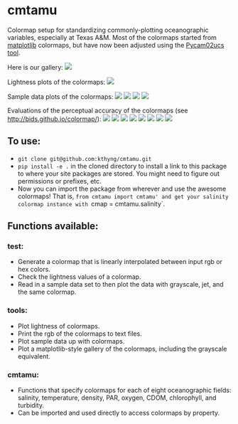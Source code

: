 cmtamu
======

Colormap setup for standardizing commonly-plotting oceanographic variables, especially at Texas A&M. Most of the colormaps started from [matplotlib](http://matplotlib.org/) colormaps, but have now been adjusted using the [Pycam02ucs tool](http://bids.github.io/colormap/).

Here is our gallery: [<img src="figures/gallery.png" class="picFloat">](figures/gallery.png)

Lightness plots of the colormaps: [<img src="figures/lightness.png" class="picFloat">](figures/lightness.png)

Sample data plots of the colormaps: [<img src="figures/MS2_L10.png" class="picFloat">](figures/MS2-L10.png)
[<img src="figures/MS08_L12.png" class="picFloat">](figures/MS08-L12.png)
[<img src="figures/MS09_L05.png" class="picFloat">](figures/MS09-L05.png)
[<img src="figures/MS09_L10.png" class="picFloat">](figures/MS09-L10.png)

Evaluations of the perceptual accuracy of the colormaps (see http://bids.github.io/colormap/): [<img src="figures/eval_Temperature.png" class="picFloat">](figures/eval_Temperature.png)
[<img src="figures/eval_Oxygen.png" class="picFloat">](figures/eval_Oxygen.png)
[<img src="figures/eval_Salinity.png" class="picFloat">](figures/eval_Salinity.png)
[<img src="figures/eval_Chlorophyll.png" class="picFloat">](figures/eval_Chlorophyll.png)
[<img src="figures/eval_Density.png" class="picFloat">](figures/eval_Density.png)
[<img src="figures/eval_PAR.png" class="picFloat">](figures/eval_PAR.png)
[<img src="figures/eval_Turbidity.png" class="picFloat">](figures/eval_Turbidity.png)
[<img src="figures/eval_CDOM.png" class="picFloat">](figures/eval_CDOM.png)

## To use:

* `git clone git@github.com:kthyng/cmtamu.git`
* `pip install -e .` in the cloned directory to install a link to this package to where your site packages are stored. You might need to figure out permissions or prefixes, etc.
* Now you can import the package from wherever and use the awesome colormaps! That is, `from cmtamu import cmtamu' and get your salinity colormap instance with `cmap = cmtamu.salinity`. 

## Functions available:

### test:
* Generate a colormap that is linearly interpolated between input rgb or hex colors.
* Check the lightness values of a colormap.
* Read in a sample data set to then plot the data with grayscale, jet, and the same colormap.

### tools:
* Plot lightness of colormaps.
* Print the rgb of the colormaps to text files.
* Plot sample data up with colormaps.
* Plot a matplotlib-style gallery of the colormaps, including the grayscale equivalent.

### cmtamu:
* Functions that specify colormaps for each of eight oceanographic fields: salinity, temperature, density, PAR, oxygen, CDOM, chlorophyll, and turbidity.
* Can be imported and used directly to access colormaps by property.
